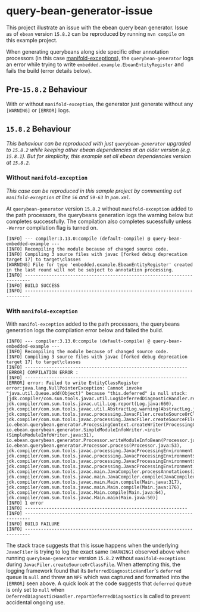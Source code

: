 # query-bean-generator-issue

This project illustrate an issue with the ebean query bean generator. Issue as of `ebean` version `15.8.2` can be reproduced by running `mvn compile` on this example project.

When generating querybeans along side specific other annotation processors (in this case [manifold-exceptions](https://github.com/manifold-systems/manifold/tree/master/manifold-deps-parent/manifold-exceptions)), the `querybean-generator` logs an error while trying to write `embedded.example.EbeanEntityRegister` and fails the build (error details below).

## Pre-`15.8.2` Behaviour

With or without `manifold-exception`, the generator just generate without any `[WARNING]` or `[ERROR]` logs.

## `15.8.2` Behaviour

*This behaviour can be reproduced with just `querybean-generator` upgraded to `15.8.2` while keeping other ebean dependencies at an older version (e.g. `15.8.1`). But for simplicity, this example set all ebean dependencies version at `15.8.2`.*

### Without `manifold-exception`

*This case can be reproduced in this sample project by commenting out `manifold-exception` at line `56` and `59-63` in `pom.xml`.*

At `querybean-generator` version `15.8.2` without `manifold-exception` added to the path processors, the querybeans generation logs the warning below but completes successfully. The compilation also completes sucessfully unless `-Werror` compilation flag is turned on.

```
[INFO] --- compiler:3.13.0:compile (default-compile) @ query-bean-embedded-example ---
[INFO] Recompiling the module because of changed source code.
[INFO] Compiling 3 source files with javac [forked debug deprecation target 17] to target\classes
[WARNING] File for type 'embedded.example.EbeanEntityRegister' created in the last round will not be subject to annotation processing.
[INFO] ------------------------------------------------------------------------
[INFO] BUILD SUCCESS
[INFO] ------------------------------------------------------------------------
```

### With `manifold-exception`

With `manifol-exception` added to the path processors, the querybeans generation logs the compilation error below and failed the build.

```
[INFO] --- compiler:3.13.0:compile (default-compile) @ query-bean-embedded-example ---
[INFO] Recompiling the module because of changed source code.
[INFO] Compiling 3 source files with javac [forked debug deprecation target 17] to target\classes
[INFO] -------------------------------------------------------------
[ERROR] COMPILATION ERROR :
[INFO] -------------------------------------------------------------
[ERROR] error: Failed to write EntityClassRegister error:java.lang.NullPointerException: Cannot invoke "java.util.Queue.add(Object)" because "this.deferred" is null stack:[jdk.compiler/com.sun.tools.javac.util.Log$DeferredDiagnosticHandler.report(Log.java:150), jdk.compiler/com.sun.tools.javac.util.Log.report(Log.java:660), jdk.compiler/com.sun.tools.javac.util.AbstractLog.warning(AbstractLog.java:163), jdk.compiler/com.sun.tools.javac.processing.JavacFiler.createSourceOrClassFile(JavacFiler.java:513), jdk.compiler/com.sun.tools.javac.processing.JavacFiler.createSourceFile(JavacFiler.java:435), io.ebean.querybean.generator.ProcessingContext.createWriter(ProcessingContext.java:399), io.ebean.querybean.generator.SimpleModuleInfoWriter.<init>(SimpleModuleInfoWriter.java:31), io.ebean.querybean.generator.Processor.writeModuleInfoBean(Processor.java:90), io.ebean.querybean.generator.Processor.process(Processor.java:53), jdk.compiler/com.sun.tools.javac.processing.JavacProcessingEnvironment.callProcessor(JavacProcessingEnvironment.java:1023), jdk.compiler/com.sun.tools.javac.processing.JavacProcessingEnvironment$DiscoveredProcessors$ProcessorStateIterator.runContributingProcs(JavacProcessingEnvironment.java:859), jdk.compiler/com.sun.tools.javac.processing.JavacProcessingEnvironment$Round.run(JavacProcessingEnvironment.java:1265), jdk.compiler/com.sun.tools.javac.processing.JavacProcessingEnvironment.doProcessing(JavacProcessingEnvironment.java:1404), jdk.compiler/com.sun.tools.javac.main.JavaCompiler.processAnnotations(JavaCompiler.java:1234), jdk.compiler/com.sun.tools.javac.main.JavaCompiler.compile(JavaCompiler.java:916), jdk.compiler/com.sun.tools.javac.main.Main.compile(Main.java:317), jdk.compiler/com.sun.tools.javac.main.Main.compile(Main.java:176), jdk.compiler/com.sun.tools.javac.Main.compile(Main.java:64), jdk.compiler/com.sun.tools.javac.Main.main(Main.java:50)]
[INFO] 1 error
[INFO] -------------------------------------------------------------
[INFO] ------------------------------------------------------------------------
[INFO] BUILD FAILURE
[INFO] ------------------------------------------------------------------------
```

The stack trace suggests that this issue happens when the underlying `JavacFiler` is trying to log the exact same `[WARNING]` observed above when running `querybean-generator` version `15.8.2` without `manifold-exceptions` during `JavacFiler.createSourceOrClassFile`. When attempting this, the logging framework found that its `DeferredDiagnosticHandler`'s `deferred` queue is `null` and threw an `NPE` which was captured and formatted into the `[ERROR]` seen above. A quick look at the code suggests that `deferred` queue is only set to `null` when `DeferredDiagnosticHandler.reportDeferredDiagnostics` is called to prevent accidental ongoing use.